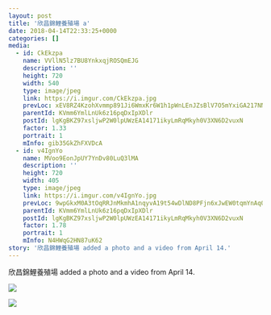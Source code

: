 ```yaml
---
layout: post
title: '欣昌錦鯉養殖場 a' 
date: 2018-04-14T22:33:25+0000 
categories: [] 
media:
  - id: CkEkzpa
    name: VVllN5lz7BU8YnkxqjROSQmEJG
    description: ''   
    height: 720
    width: 540
    type: image/jpeg
    link: https://i.imgur.com/CkEkzpa.jpg
    prevLoc: xEV8RZ4KzohXvmmp891Ji6WmxKr6W1h1pWnLEnJZsBlV7O5mYxiGA217NN9ZhgOnykGYKGt2vzqzYw1EtB0Q0O1PlXhZE5xXP0o3S2nwAK58r4Iw7PpKZj9RivqmKrRKVGF79oZnkzABhJXZjmY2qVfLgPqZP00XUQZ2Xo88GwhPEJ41kXXmUWX4RBW6kzu39AyBW2P4s8KMBqR1z7F4AlmGVM2OC7LKnAjYGMsGAWOl1x0lCovVjEYV1ktozx1AAm2l
    parentId: KVmm6YmlLnUk6z16pqDxIpXDlr
    postId: lgKgBKZ97xsljwP2W0lpUWzEA14171ikyLmRqMkyh0V3XN6D2vuxN
    factor: 1.33
    portrait: 1
    mInfo: gib35GkZhFXVDcA
  - id: v4IgnYo
    name: MVoo9EonJpUY7YnDv80LuQ3lMA
    description: ''   
    height: 720
    width: 405
    type: image/jpeg
    link: https://i.imgur.com/v4IgnYo.jpg
    prevLoc: 9wpGkxM0A3tOqRRJnMkmhA1nqyvA19t54wDlND8PFjn6xJwEW0tqmYnAqQYPTA2QvxDMqqtr9VE0lJJWSonoAPWm2XHj10KXvLJzs85grLKq9ptrXRBpjPL6FJNnL8NOxOs8y1MkZz7lT0811VONr8tQyQwW0Dkpc564PKpYzzCwxpWw48ARTvMrE2DVyXiLr5p6GmRpUj1vX1QQYrCVgK79Vl1ycAv718zmM5hj6j9PX3opirAGVDvjjLH7LEzLvnwZHqNO
    parentId: KVmm6YmlLnUk6z16pqDxIpXDlr
    postId: lgKgBKZ97xsljwP2W0lpUWzEA14171ikyLmRqMkyh0V3XN6D2vuxN
    factor: 1.78
    portrait: 1
    mInfo: N4HWqG2HN87uK62
story: '欣昌錦鯉養殖場 added a photo and a video from April 14.'  
---
```


欣昌錦鯉養殖場 added a photo and a video from April 14.


[//]: #media:  
<a href="https://i.imgur.com/CkEkzpa.jpg"><img class="postImage" src="https://i.imgur.com/CkEkzpah.jpg" />  
</a>    

<a href="https://i.imgur.com/v4IgnYo.jpg"><img class="postImage" src="https://i.imgur.com/v4IgnYoh.jpg" />  
</a>   
